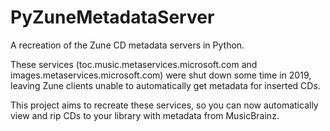 # PyZuneMetadataServer
A recreation of the Zune CD metadata servers in Python.

These services (toc.music.metaservices.microsoft.com and images.metaservices.microsoft.com) were shut down some time in 2019, leaving Zune clients unable to automatically get metadata for inserted CDs.

This project aims to recreate these services, so you can now automatically view and rip CDs to your library with metadata from MusicBrainz.
